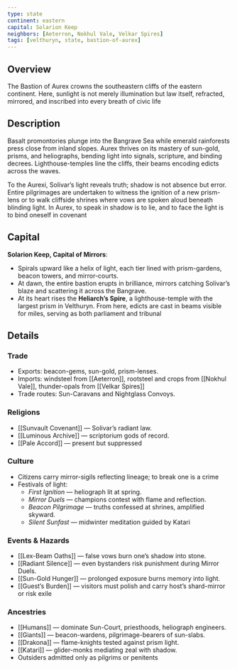 ```yaml
---
type: state
continent: eastern
capital: Solarion Keep
neighbors: [Aeterron, Nokhul Vale, Velkar Spires]
tags: [velthuryn, state, bastion-of-aurex]
---
```

## Overview
The Bastion of Aurex crowns the southeastern cliffs of the eastern continent. Here, sunlight is not merely illumination but law itself, refracted, mirrored, and inscribed into every breath of civic life

## Description
Basalt promontories plunge into the Bangrave Sea while emerald rainforests press close from inland slopes. Aurex thrives on its mastery of sun-gold, prisms, and heliographs, bending light into signals, scripture, and binding decrees. Lighthouse-temples line the cliffs, their beams encoding edicts across the waves.  

To the Aurexi, Solivar’s light reveals truth; shadow is not absence but error. Entire pilgrimages are undertaken to witness the ignition of a new prism-lens or to walk cliffside shrines where vows are spoken aloud beneath blinding light. In Aurex, to speak in shadow is to lie, and to face the light is to bind oneself in covenant

## Capital
**Solarion Keep, Capital of Mirrors**:  
- Spirals upward like a helix of light, each tier lined with prism-gardens, beacon towers, and mirror-courts.  
- At dawn, the entire bastion erupts in brilliance, mirrors catching Solivar’s blaze and scattering it across the Bangrave.  
- At its heart rises the **Heliarch’s Spire**, a lighthouse-temple with the largest prism in Velthuryn. From here, edicts are cast in beams visible for miles, serving as both parliament and tribunal

## Details

### Trade
- Exports: beacon-gems, sun-gold, prism-lenses.  
- Imports: windsteel from [[Aeterron]], rootsteel and crops from [[Nokhul Vale]], thunder-opals from [[Velkar Spires]]
- Trade routes: Sun-Caravans and Nightglass Convoys.  

### Religions
- [[Sunvault Covenant]] — Solivar’s radiant law.  
- [[Luminous Archive]] — scriptorium gods of record.  
- [[Pale Accord]] — present but suppressed

### Culture
- Citizens carry mirror-sigils reflecting lineage; to break one is a crime
- Festivals of light:  
  - *First Ignition* — heliograph lit at spring.  
  - *Mirror Duels* — champions contest with flame and reflection.  
  - *Beacon Pilgrimage* — truths confessed at shrines, amplified skyward.  
  - *Silent Sunfast* — midwinter meditation guided by Katari

### Events & Hazards
- [[Lex-Beam Oaths]] — false vows burn one’s shadow into stone.  
- [[Radiant Silence]] — even bystanders risk punishment during Mirror Duels.  
- [[Sun-Gold Hunger]] — prolonged exposure burns memory into light.  
- [[Guest’s Burden]] — visitors must polish and carry host’s shard-mirror or risk exile

### Ancestries
- [[Humans]] — dominate Sun-Court, priesthoods, heliograph engineers.  
- [[Giants]] — beacon-wardens, pilgrimage-bearers of sun-slabs.  
- [[Drakona]] — flame-knights tested against prism light.  
- [[Katari]] — glider-monks mediating zeal with shadow.  
- Outsiders admitted only as pilgrims or penitents
